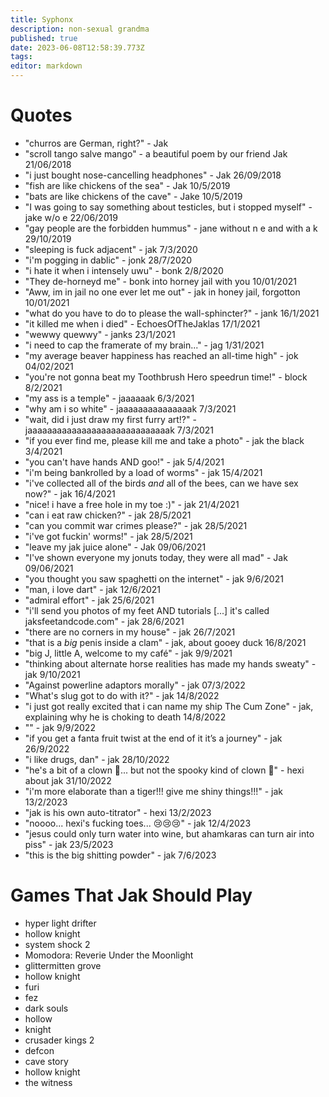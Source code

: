 ```yaml
---
title: Syphonx
description: non-sexual grandma
published: true
date: 2023-06-08T12:58:39.773Z
tags: 
editor: markdown
---
```


# Quotes
* "churros are German, right?" - Jak
* "scroll tango salve mango" - a beautiful poem by our friend Jak 21/06/2018
* "i just bought nose-cancelling headphones" - Jak 26/09/2018
* "fish are like chickens of the sea" - Jak 10/5/2019
* "bats are like chickens of the cave" - Jake 10/5/2019
* "I was going to say something about testicles, but i stopped myself" - jake w/o e 22/06/2019
* "gay people are the forbidden hummus" - jane without n e and with a k 29/10/2019
* "sleeping is fuck adjacent" - jak 7/3/2020
* "i'm pogging in dablic" - jonk 28/7/2020
* "i hate it when i intensely uwu" - bonk 2/8/2020
* "They de-horneyd me" - bonk into horney jail with you 10/01/2021
* "Aww, im in jail no one ever let me out" - jak in honey jail, forgotton 10/01/2021
* "what do you have to do to please the wall-sphincter?" - jank 16/1/2021
* "it killed me when i died" - EchoesOfTheJaklas 17/1/2021
* "wewwy quewwy" - janks 23/1/2021
* "i need to cap the framerate of my brain..." - jag 1/31/2021
* "my average beaver happiness has reached an all-time high" - jok 04/02/2021
* "you're not gonna beat my Toothbrush Hero speedrun time!" - block 8/2/2021
* "my ass is a temple" - jaaaaaak 6/3/2021
* "why am i so white" - jaaaaaaaaaaaaaaak 7/3/2021
* "wait, did i just draw my first furry art!?" - jaaaaaaaaaaaaaaaaaaaaaaaaaaaaak 7/3/2021
* "if you ever find me, please kill me and take a photo" - jak the black 3/4/2021
* "you can't have hands AND goo!" - jak 5/4/2021
* "i'm being bankrolled by a load of worms" - jak 15/4/2021
* "i've collected all of the birds *and* all of the bees, can we have sex now?" - jak 16/4/2021
* "nice! i have a free hole in my toe :)" - jak 21/4/2021
* "can i eat raw chicken?" - jak 28/5/2021
* "can you commit war crimes please?" - jak 28/5/2021
* "i've got fuckin' worms!" - jak 28/5/2021
* "leave my jak juice alone" - Jak 09/06/2021
* "I've shown everyone my jonuts today, they were all mad" - Jak 09/06/2021
* "you thought you saw spaghetti on the internet" - jak 9/6/2021
* "man, i love dart" - jak 12/6/2021
* "admiral effort" - jak 25/6/2021
* "i'll send you photos of my feet AND tutorials \[...] it's called jaksfeetandcode.com" - jak 28/6/2021
* "there are no corners in my house" - jak 26/7/2021
* "that is a *big* penis inside a clam" - jak, about gooey duck 16/8/2021
* "big J, little A, welcome to my café" - jak 9/9/2021
* "thinking about alternate horse realities has made my hands sweaty" - jak 9/10/2021
* "Against powerline adaptors morally" - jak 07/3/2022
* "What's slug got to do with it?" - jak 14/8/2022
* "i just got really excited that i can name my ship The Cum Zone" - jak, explaining why he is choking to death 14/8/2022
* "" - jak 9/9/2022
* "if you get a fanta fruit twist at the end of it it’s a journey" - jak 26/9/2022
* "i like drugs, dan" - jak 28/10/2022
* "he's a bit of a clown 🤡... but not the spooky kind of clown 🤡" - hexi about jak 31/10/2022 
* "i'm more elaborate than a tiger!!! give me shiny things!!!" - jak 13/2/2023
* "jak is his own auto-titrator" - hexi 13/2/2023
* "noooo... hexi's fucking toes... 😢😢😢" - jak 12/4/2023
* "jesus could only turn water into wine, but ahamkaras can turn air into piss" - jak 23/5/2023
* "this is the big shitting powder" - jak 7/6/2023

# Games That Jak Should Play
* hyper light drifter
* hollow knight
* system shock 2
* Momodora: Reverie Under the Moonlight
* glittermitten grove
* hollow knight
* furi
* fez
* dark souls
* hollow
* knight
* crusader kings 2
* defcon
* cave story
* hollow knight
* the witness

